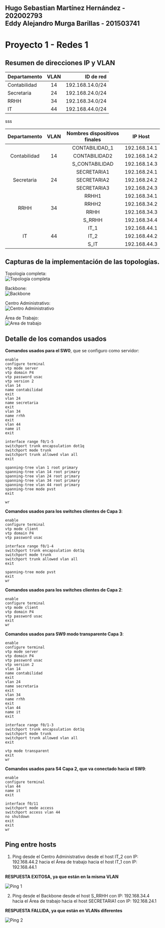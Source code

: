 Hugo Sebastian Martínez Hernández - 202002793  
Eddy Alejandro Murga Barillas - 201503741
---


# Proyecto 1 - Redes 1

## Resumen de direcciones IP y VLAN

| Departamento  | VLAN | ID de red       |
|:------------- |:----:| ---------------:|
| Contabilidad  | 14   | 192.168.14.0/24 |
| Secretaria    | 24   | 192.168.24.0/24 |
| RRHH          | 34   | 192.168.34.0/24 |
| IT            | 44   | 192.168.44.0/24 |
sss

<table>
    <thead>
        <tr>
            <th>Departamento</th>
            <th>VLAN</th>
            <th>Nombres dispositivos finales</th>
            <th>IP Host</th>
        </tr>
    </thead>
    <tbody>
        <tr>
            <td rowspan=3 align="center">Contabilidad</td>
            <td rowspan=3 align="center">14</td>
            <td align="center">CONTABILIDAD_1</td>           
            <td align="center">192.168.14.1</td>
        </tr>
        <tr>
            <td align="center">CONTABILIDAD2</td>
            <td align="center">192.168.14.2</td>
        </tr>
        <tr>
            <td align="center">S_CONTABILIDAD</td>
            <td align="center">192.168.14.3</td>
        </tr>
        <tr>
            <td rowspan=3 align="center">Secretaria</td>
            <td rowspan=3 align="center">24</td>
            <td align="center">SECRETARIA1</td>           
            <td align="center">192.168.24.1</td>
        </tr>
        <tr>
            <td align="center">SECRETARIA2</td>           
            <td align="center">192.168.24.2</td>
        </tr>
        <tr>
            <td align="center">SECRETARIA3</td>           
            <td align="center">192.168.24.3</td>
        </tr>
        <tr>
            <td rowspan=4 align="center">RRHH</td>
            <td rowspan=4 align="center">34</td>
            <td align="center">RRHH1</td>           
            <td align="center">192.168.34.1</td>
        </tr>
        <tr>
            <td align="center">RRHH2</td>           
            <td align="center">192.168.34.2</td>
        </tr>
        <tr>
            <td align="center">RRHH</td>           
            <td align="center">192.168.34.3</td>
        </tr>
        <tr>
            <td align="center">S_RRHH</td>           
            <td align="center">192.168.34.4</td>
        </tr>
        <tr>
            <td rowspan=3 align="center">IT</td>
            <td rowspan=3 align="center">44</td>
            <td align="center">IT_1</td>           
            <td align="center">192.168.44.1</td>
        </tr>
        <tr>
            <td align="center">IT_2</td>           
            <td align="center">192.168.44.2</td>
        </tr>
        <tr>
            <td align="center">S_IT</td>           
            <td align="center">192.168.44.3</td>
        </tr>
    </tbody>
</table>

## Capturas de la implementación de las topologías.
Topologia completa:  
![Topología completa](https://media.discordapp.net/attachments/764502305009303622/1215816339080609972/image.png?ex=65fe2034&is=65ebab34&hm=5231ebc2942e137c62ea6b17b62dbfad753d8c48d87630894c0380c884b21bf4&=&format=webp&quality=lossless&width=543&height=389)

Backbone:  
![Backbone](https://media.discordapp.net/attachments/764502305009303622/1215816674029338745/image.png?ex=65fe2083&is=65ebab83&hm=5dd9b27608e2620522f9af6ec278a877ced27a989381f07ef3df8683f1f8a758&=&format=webp&quality=lossless&width=628&height=389)

Centro Administrativo:  
![Centro Administrativo](https://media.discordapp.net/attachments/764502305009303622/1215816922784989356/image.png?ex=65fe20bf&is=65ebabbf&hm=33df8332593d9eab83c4f6cf9436abcdc78d77edd036d4178c93035ed2b970fe&=&format=webp&quality=lossless&width=448&height=389)

Área de Trabajo:  
![Area de trabajo](https://media.discordapp.net/attachments/764502305009303622/1215817118960980118/image.png?ex=65fe20ed&is=65ebabed&hm=8c89958dc8bbf871f5af83d082575b3a74bc4d8907f46b7579ce0f0d204221ff&=&format=webp&quality=lossless&width=809&height=389)

## Detalle de los comandos usados

**Comandos usados para el SW0**, que se configuro como servidor:

```plaintext
enable
configure terminal
vtp mode server
vtp domain P4
vtp password usac
vtp version 2
vlan 14
name contabilidad
exit
vlan 24
name secretaria
exit
vlan 34
name rrhh
exit
vlan 44
name it
exit

interface range f0/1-5
switchport trunk encapsulation dot1q
switchport mode trunk
switchport trunk allowed vlan all
exit

spanning-tree vlan 1 root primary
spanning-tree vlan 14 root primary
spanning-tree vlan 24 root primary
spanning-tree vlan 34 root primary
spanning-tree vlan 44 root primary
spanning-tree mode pvst
exit

wr
```

**Comandos usados para los switches clientes de Capa 3**:

```plaintext
enable
configure terminal
vtp mode client
vtp domain P4
vtp password usac

interface range f0/1-4
switchport trunk encapsulation dot1q
switchport mode trunk
switchport trunk allowed vlan all
exit

spanning-tree mode pvst 
exit
wr
```

**Comandos usados para los switches clientes de Capa 2**:

```plaintext
enable
configure terminal
vtp mode client
vtp domain P4
vtp password usac
exit
wr
```

**Comandos usados para SW9 modo transparente Capa 3**:

```plaintext
enable
configure terminal
vtp mode server
vtp domain P4
vtp password usac
vtp version 2
vlan 14
name contabilidad
exit
vlan 24
name secretaria
exit
vlan 34
name rrhh
exit
vlan 44
name it
exit

interface range f0/1-3
switchport trunk encapsulation dot1q
switchport mode trunk
switchport trunk allowed vlan all
exit

vtp mode transparent
exit
wr
```

**Comandos usados para S4 Capa 2, que va conectado hacia el SW9**:

```plaintext
enable
configure terminal
vlan 44
name it
exit

interface f0/11
switchport mode access
switchport access vlan 44
no shutdown
exit
exit
wr
```

## Ping entre hosts

1. Ping desde el Centro Administrativo desde el host IT_2 con IP: 192.168.44.2 hacia el Área de trabajo hacia el host IT_1 con IP: 192.168.44.1

**RESPUESTA EXITOSA, ya que están en la misma VLAN**

![Ping 1](https://media.discordapp.net/attachments/764502305009303622/1215821213255860294/image.png?ex=65fe24be&is=65ebafbe&hm=8634d7dd918955ff918217f94998fbb5c99d6d34edf0ca2003b8c51bc6f9f030&=&format=webp&quality=lossless&width=550&height=324)

2. Ping desde el Backbone desde el host S_RRHH con IP: 192.168.34.4 hacia el Área de trabajo hacia el host SECRETARIA1 con IP: 192.168.24.1

**RESPUESTA FALLIDA, ya que están en VLANs diferentes**

![Ping 2](https://media.discordapp.net/attachments/764502305009303622/1215822534096977930/image.png?ex=65fe25f9&is=65ebb0f9&hm=b489a2a7fa05973c6f4d79ed17f103cd28173e953c6b6cc8808248a99271b9bf&=&format=webp&quality=lossless&width=653&height=389)
